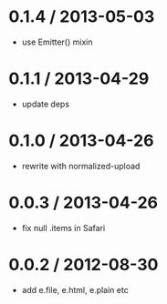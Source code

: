 
0.1.4 / 2013-05-03 
==================

  * use Emitter() mixin

0.1.1 / 2013-04-29 
==================

  * update deps

0.1.0 / 2013-04-26 
==================

  * rewrite with normalized-upload

0.0.3 / 2013-04-26 
==================

  * fix null .items in Safari

0.0.2 / 2012-08-30 
==================

  * add e.file, e.html, e.plain etc
